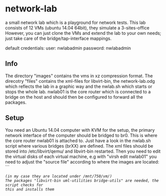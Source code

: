 # network-lab
a small network lab which is a playground for network tests.
This lab consists of 12 VMs (ubuntu 14.04 64bit), they simulate a 3-sites-office
However, you can just clone the VMs and extend the lab to your own needs; 
just take care of the bridge/tap-interface mappings.

default credentials:
user: nwlabadmin
password: nwlabadmin

## Info
The directory "images" contains the vms in xz compression format.
The direcotry "files" contains the xml-files for libvirt-bin, the network-lab.odg 
which reflects the lab in a graphic way and the nwlab.sh which starts or stops 
the whole lab.
nwlab01 is the core router which is connected to a bridge on the host and should
then be configured to forward all the packages.

## Setup
You need an Ubuntu 14.04 computer with KVM for the setup, the primary network interface
of the computer should be bridged to br0. This is where the core router nwlab01 
is attached to. Just have a look in the nwlab.sh script where various bridges
(brXX) are defined.
The xml files should be stored into /etc/libvirt/qemu/ and libvirt-bin restarted.
Then you need to edit the virtual disks of each virtual machine, e.g with "virsh edit nwlab01"
you need to adjust the "source file" according to where the images are located: ``` 
<disk type='file' device='disk'>
      <driver name='qemu' type='raw'/>
      <source file='/mnt/750/vm/nwlab01.img'/>
      <target dev='vda' bus='virtio'/>
      <address type='pci' domain='0x0000' bus='0x00' slot='0x07' function='0x0'/>
    </disk>
```
(in my case they are located under /mnt/750/vm/)
The packages "libvirt-bin uml-utilities bridge-utils" are needed, the script checks for
this and installs them

